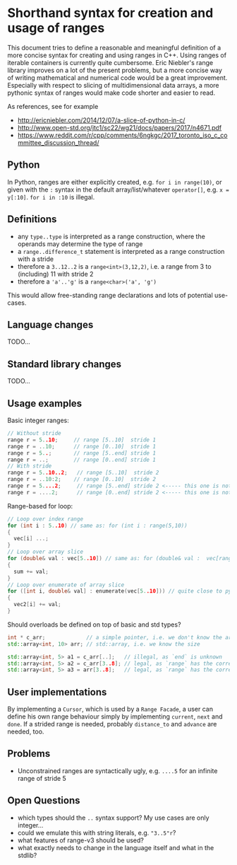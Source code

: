 Shorthand syntax for creation and usage of ranges
=================================================

This document tries to define a reasonable and meaningful definition of a more concise syntax for
creating and using ranges in C++.
Using ranges of iterable containers is currently quite cumbersome. Eric Niebler's range library
improves on a lot of the present problems, but a more concise way of writing mathematical and
numerical code would be a great improvement. Especially with respect to slicing of multidimensional
data arrays, a more pythonic syntax of ranges would make code shorter and easier to read.

As references, see for example
- http://ericniebler.com/2014/12/07/a-slice-of-python-in-c/
- http://www.open-std.org/jtc1/sc22/wg21/docs/papers/2017/n4671.pdf
- https://www.reddit.com/r/cpp/comments/6ngkgc/2017_toronto_iso_c_committee_discussion_thread/


Python
-------------------------------------------------

In Python, ranges are either explicitly created, e.g. `for i in range(10)`, or given with the `:` syntax in
the default array/list/whatever `operator[]`, e.g. `x = y[:10]`. `for i in :10` is illegal.


Definitions
-------------------------------------------------

- any `type..type` is interpreted as a range construction, where the operands may determine the type of range
- a `range..difference_t` statement is interpreted as a range construction with a stride
- therefore a `3..12..2` is a `range<int>(3,12,2)`, i.e. a range from 3 to (including) 11 with stride 2
- therefore a `'a'..'g'` is a `range<char>('a', 'g')`

This would allow free-standing range declarations and lots of potential use-cases.


Language changes
-------------------------------------------------

TODO...


Standard library changes
-------------------------------------------------

TODO...


Usage examples
-------------------------------------------------

Basic integer ranges:
```C++
// Without stride
range r = 5..10;     // range [5..10]  stride 1
range r = ..10;      // range [0..10]  stride 1
range r = 5..;       // range [5..end] stride 1
range r = ..;        // range [0..end] stride 1
// With stride
range r = 5..10..2;   // range [5..10]  stride 2
range r = ..10:2;    // range [0..10]  stride 2
range r = 5....2;     // range [5..end] stride 2 <----- this one is not nice to read!
range r = ....2;      // range [0..end] stride 2 <----- this one is not nice to read!
```

Range-based for loop:
```C++
// Loop over index range
for (int i : 5..10) // same as: for (int i : range(5,10))
{
  vec[i] ...;
}
// Loop over array slice
for (double& val : vec[5..10]) // same as: for (double& val :  vec[range(5,10)])
{
  sum += val;
}
// Loop over enumerate of array slice
for ([int i, double& val] : enumerate(vec[5..10])) // quite close to python: for i, val in enumerate(vec[5:10])
{
  vec2[i] += val;
}
```

Should overloads be defined on top of basic and std types?
```C++
int * c_arr;             // a simple pointer, i.e. we don't know the array's size
std::array<int, 10> arr; // std::array, i.e. we know the size

std::array<int, 5> a1 = c_arr[..];   // illegal, as `end` is unknown
std::array<int, 5> a2 = c_arr[3..8]; // legal, as `range` has the correct compile-time size. However, this may cause a runtime exception running out of bounds
std::array<int, 5> a3 = arr[3..8];   // legal, as `range` has the correct compile-time size. Cannot fail at runtime, as the bounds are checked at compile-time
```


User implementations
-------------------------------------------------

By implementing a `Cursor`, which is used by a `Range Facade`, a user can define his own
range behaviour simply by implementing `current`, `next` and `done`. If a strided range is
needed, probably `distance_to` and `advance` are needed, too.



Problems
-------------------------------------------------

- Unconstrained ranges are syntactically ugly, e.g. `....5` for an infinite range of stride 5


Open Questions
-------------------------------------------------

- which types should the `..` syntax support? My use cases are only integer...
- could we emulate this with string literals, e.g. `"3..5"r`?
- what features of range-v3 should be used?
- what exactly needs to change in the language itself and what in the stdlib?

